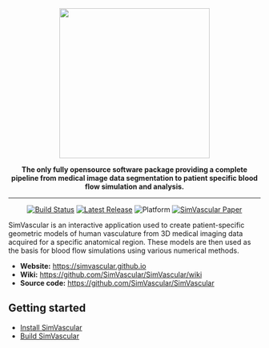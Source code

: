 
<div align="center">
<img src="https://simvascular.github.io/img/svlogo/svLogoTitle.png" width="300">

**The only fully opensource software package providing a complete pipeline from
medical image data segmentation to patient specific blood flow simulation and
analysis.**

______________________________________________________________________

[![Build Status](https://github.com/SimVascular/SimVascular/actions/workflows/build.yml/badge.svg)](https://github.com/SimVascular/SimVascular/actions)
[![Latest Release](https://img.shields.io/github/v/release/SimVascular/SimVascular?label=latest)](https://github.com/SimVascular/SimVascular/releases/latest)
![Platform](https://img.shields.io/badge/platform-macOS%20|%20linux%20|%20windows-blue)
[![SimVascular Paper](https://img.shields.io/badge/DOI-10.1007%2Fs10439--016--1762--8-important)](https://doi.org/10.1007/s10439-016-1762-8)

</div>

SimVascular is an interactive application used to create patient-specific
geometric models of human vasculature from 3D medical imaging data acquired for
a specific anatomical region. These models are then used as the basis for blood
flow simulations using various numerical methods.

* **Website:** https://simvascular.github.io
* **Wiki:** https://github.com/SimVascular/SimVascular/wiki
* **Source code:** https://github.com/SimVascular/SimVascular

## Getting started

* [Install SimVascular](https://simtk.org/frs/index.php?group_id=188)
* [Build SimVascular](https://github.com/SimVascular/SimVascular/wiki/wiki_for_developers)
